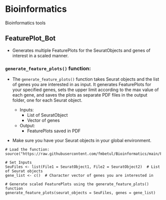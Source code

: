 # Bioinformatics

Bioinformatics tools

## FeaturePlot_Bot

-   Generates multiple FeaturePlots for the SeuratObjects and genes of interest in a scaled manner.

### `generate_feature_plots()` function:

-   The `generate_feature_plots()` function takes Seurat objects and the list of genes you are interested in as input. It generates FeaturePlots for your specified genes, sets the upper limit according to the max value of each gene, and saves the plots as separate PDF files in the output folder, one for each Seurat object.

    -   Inputs:
        -   List of SeuratObject
        -   Vector of genes
    -   Output:
        -   FeaturePlots saved in PDF

-   Make sure you have your Seurat objects in your global environment.

```{r}
# Load the function:
source("https://raw.githubusercontent.com/fmbetul/Bioinformatics/main/FeaturePlot_Bot_v2.0.R")

# Set Inputs
SeuFiles <- list(File1 = SeuratObject1, File2 = SeuratObject2)  # List of Seurat objects
gene_list <- c()  # Character vector of genes you are interested in

# Generate scaled FeaturePlots using the generate_feature_plots() function
generate_feature_plots(seurat_objects = SeuFiles, genes = gene_list)
```
